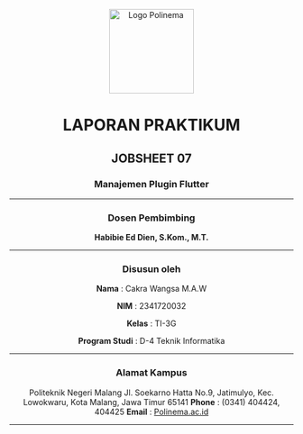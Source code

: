 <p align="center">
  <img src="https://dianisa.com/wp-content/uploads/2024/05/Logo-Politeknik-Negeri-Malang-Dianisa.com_.png" alt="Logo Polinema" width="150">
</p>

<h1 align="center">LAPORAN PRAKTIKUM</h1>
<h2 align="center">JOBSHEET 07</h2>
<h3 align="center">Manajemen Plugin Flutter</h3>

---

<div align="center">

### **Dosen Pembimbing**

**Habibie Ed Dien, S.Kom., M.T.**

---

### **Disusun oleh**

**Nama** : Cakra Wangsa M.A.W

**NIM** : 2341720032

**Kelas** : TI-3G

**Program Studi** : D-4 Teknik Informatika

---

### **Alamat Kampus**

Politeknik Negeri Malang
Jl. Soekarno Hatta No.9, Jatimulyo, Kec. Lowokwaru, Kota Malang, Jawa Timur 65141
**Phone** : (0341) 404424, 404425
**Email** : [Polinema.ac.id](https://www.polinema.ac.id)

</div>

---
